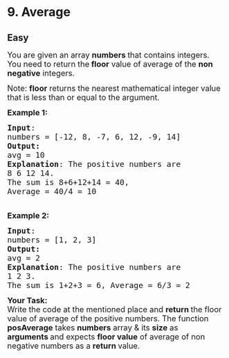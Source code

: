 # 9. Average
## Easy 
<div class="problem-statement">
                <p></p><p><span style="font-size:18px">You are given an array&nbsp;<strong>numbers </strong>that contains integers. You need to return the<strong> floor</strong> value of average of the <strong>non negative</strong> integers.</span></p>

<p><span style="font-size:18px">Note: <strong>floor</strong> returns the nearest mathematical integer value that is less than or equal to the argument.</span></p>

<p><span style="font-size:18px"><strong>Example 1:</strong> <strong> </strong></span></p>

<pre><span style="font-size:18px"><strong>Input</strong>:
numbers = [-12, 8, -7, 6, 12, -9, 14]
<strong>Output:</strong>
avg = 10
<strong>Explanation</strong>: The positive numbers are
8 6 12 14.
The sum is 8+6+12+14 = 40,
Average = 40/4 = 10

</span></pre>

<p><span style="font-size:18px"><strong>Example 2:</strong></span></p>

<pre><span style="font-size:18px"><strong>Input</strong>:
numbers = [1, 2, 3]
<strong>Output:</strong>
avg = 2
<strong>Explanation</strong>: The positive numbers are
1 2 3.
The sum is 1+2+3 = 6, Average = 6/3 = 2</span></pre>

<p><span style="font-size:18px"><strong>Your Task: </strong><br>
Write the code at the mentioned place and <strong>return </strong>the floor value of&nbsp;average of the positive numbers. The function <strong>posAverage</strong> takes <strong>numbers</strong> array &amp; its <strong>size</strong>&nbsp;as <strong>arguments&nbsp;</strong>and expects <strong>floor value</strong> of average of non negative numbers as a <strong>return </strong>value.</span></p>
 <p></p>
            </div>